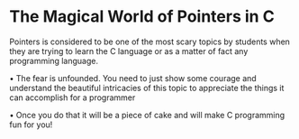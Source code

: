 # The Magical World of Pointers in C

Pointers is considered to be one of the most scary topics by students when they are trying to learn the C
language or as a matter of fact any programming language.

• The fear is unfounded. You need to just show some courage and understand the beautiful intricacies of this topic
to appreciate the things it can accomplish for a programmer

• Once you do that it will be a piece of cake and will make C programming fun for you!
